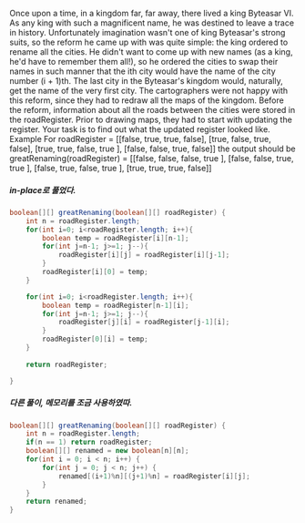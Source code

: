 Once upon a time, in a kingdom far, far away, there lived a king Byteasar VI. As any king with such a magnificent name, he was destined to leave a trace in history. Unfortunately imagination wasn't one of king Byteasar's strong suits, so the reform he came up with was quite simple: the king ordered to rename all the cities. He didn't want to come up with new names (as a king, he'd have to remember them all!), so he ordered the cities to swap their names in such manner that the ith city would have the name of the city number (i + 1)th. The last city in the Byteasar's kingdom would, naturally, get the name of the very first city.
The cartographers were not happy with this reform, since they had to redraw all the maps of the kingdom. Before the reform, information about all the roads between the cities were stored in the roadRegister. Prior to drawing maps, they had to start with updating the register. Your task is to find out what the updated register looked like.
Example
For
roadRegister = [[false, true,  true,  false],
                [true,  false, true,  false],
                [true,  true,  false, true ],
                [false, false, true,  false]]
the output should be
greatRenaming(roadRegister) = [[false, false, false, true ],
                               [false, false, true,  true ],
                               [false, true,  false, true ],
                               [true,  true,  true,  false]]

##### in-place로 풀었다.
```java
boolean[][] greatRenaming(boolean[][] roadRegister) {
    int n = roadRegister.length;
    for(int i=0; i<roadRegister.length; i++){
        boolean temp = roadRegister[i][n-1];
        for(int j=n-1; j>=1; j--){            
            roadRegister[i][j] = roadRegister[i][j-1];            
        }
        roadRegister[i][0] = temp;
    }

    for(int i=0; i<roadRegister.length; i++){
        boolean temp = roadRegister[n-1][i];
        for(int j=n-1; j>=1; j--){            
            roadRegister[j][i] = roadRegister[j-1][i];            
        }
        roadRegister[0][i] = temp;
    }
    
    return roadRegister;

}
```

##### 다른 풀이, 메모리를 조금 사용하였따.
```java
boolean[][] greatRenaming(boolean[][] roadRegister) {
    int n = roadRegister.length;
    if(n == 1) return roadRegister;
    boolean[][] renamed = new boolean[n][n];
    for(int i = 0; i < n; i++) {
        for(int j = 0; j < n; j++) {
            renamed[(i+1)%n][(j+1)%n] = roadRegister[i][j];
        }
    }
    return renamed;
}
```